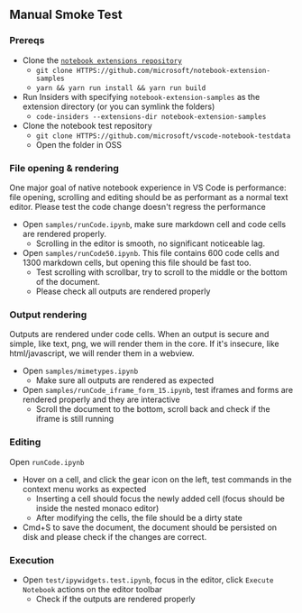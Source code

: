 ## Manual Smoke Test

### Prereqs

-   Clone the
    [`notebook extensions repository`](https://github.com/microsoft/notebook-extension-samples)
    -   `git clone HTTPS://github.com/microsoft/notebook-extension-samples`
    -   `yarn && yarn run install && yarn run build`
-   Run Insiders with specifying `notebook-extension-samples` as the extension
    directory (or you can symlink the folders)
    -   `code-insiders --extensions-dir notebook-extension-samples`
-   Clone the notebook test repository
    -   `git clone HTTPS://github.com/microsoft/vscode-notebook-testdata`
    -   Open the folder in OSS

### File opening & rendering

One major goal of native notebook experience in VS Code is performance: file
opening, scrolling and editing should be as performant as a normal text editor.
Please test the code change doesn't regress the performance

-   Open `samples/runCode.ipynb`, make sure markdown cell and code cells are
    rendered properly.
    -   Scrolling in the editor is smooth, no significant noticeable lag.
-   Open `samples/runCode50.ipynb`. This file contains 600 code cells and 1300
    markdown cells, but opening this file should be fast too.
    -   Test scrolling with scrollbar, try to scroll to the middle or the bottom
        of the document.
    -   Please check all outputs are rendered properly

### Output rendering

Outputs are rendered under code cells. When an output is secure and simple, like
text, png, we will render them in the core. If it's insecure, like
html/javascript, we will render them in a webview.

-   Open `samples/mimetypes.ipynb`
    -   Make sure all outputs are rendered as expected
-   Open `samples/runCode_iframe_form_15.ipynb`, test iframes and forms are
    rendered properly and they are interactive
    -   Scroll the document to the bottom, scroll back and check if the iframe
        is still running

### Editing

Open `runCode.ipynb`

-   Hover on a cell, and click the gear icon on the left, test commands in the
    context menu works as expected
    -   Inserting a cell should focus the newly added cell (focus should be
        inside the nested monaco editor)
    -   After modifying the cells, the file should be a dirty state
-   Cmd+S to save the document, the document should be persisted on disk and
    please check if the changes are correct.

### Execution

-   Open `test/ipywidgets.test.ipynb`, focus in the editor, click
    `Execute Notebook` actions on the editor toolbar
    -   Check if the outputs are rendered properly
